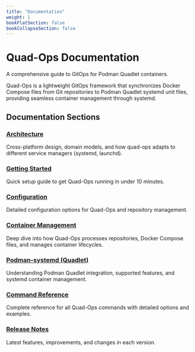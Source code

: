 ```yaml
---
title: "Documentation"
weight: 1
bookFlatSection: false
bookCollapseSection: false
---
```


# Quad-Ops Documentation

A comprehensive guide to GitOps for Podman Quadlet containers.

Quad-Ops is a lightweight GitOps framework that synchronizes Docker Compose files from Git repositories to Podman Quadlet systemd unit files, providing seamless container management through systemd.

## Documentation Sections

### [Architecture](architecture)
Cross-platform design, domain models, and how quad-ops adapts to different service managers (systemd, launchd).

### [Getting Started](getting-started)
Quick setup guide to get Quad-Ops running in under 10 minutes.

### [Configuration](configuration)
Detailed configuration options for Quad-Ops and repository management.

### [Container Management](container-management)
Deep dive into how Quad-Ops processes repositories, Docker Compose files, and manages container lifecycles.

### [Podman-systemd (Quadlet)](podman-systemd)
Understanding Podman Quadlet integration, supported features, and systemd container management.

### [Command Reference](command-reference)
Complete reference for all Quad-Ops commands with detailed options and examples.

### [Release Notes](releases)
Latest features, improvements, and changes in each version.